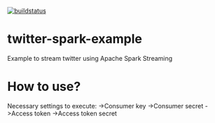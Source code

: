 [![buildstatus](https://travis-ci.org/amorenolopez/twitter-spark-example.svg?branch=master)](https://travis-ci.org/amorenolopez/twitter-spark-example)

# twitter-spark-example

Example to stream twitter using Apache Spark Streaming

# How to use?
Necessary settings to execute:
->Consumer key
->Consumer secret
->Access token
->Access token secret